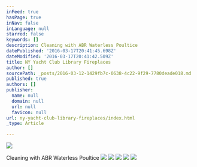 ```yaml
---
inFeed: true
hasPage: true
inNav: false
inLanguage: null
starred: false
keywords: []
description: Cleaning with ABR Waterless Poultice
datePublished: '2016-03-17T20:41:45.698Z'
dateModified: '2016-03-17T20:41:42.509Z'
title: NY Yacht Club Library Fireplaces
author: []
sourcePath: _posts/2016-03-12-1429fb7c-0638-4c22-9f29-7780deade018.md
published: true
authors: []
publisher:
  name: null
  domain: null
  url: null
  favicon: null
url: ny-yacht-club-library-fireplaces/index.html
_type: Article

---
```

![](https://the-grid-user-content.s3-us-west-2.amazonaws.com/2278b4e5-9e01-4c0a-af60-2ac0987500b7.jpg)

Cleaning with ABR Waterless Poultice
![](https://the-grid-user-content.s3-us-west-2.amazonaws.com/d28e62f7-f7be-4ca1-a15b-01ac4c4e7fe8.jpg)
![](https://the-grid-user-content.s3-us-west-2.amazonaws.com/8d67c0a3-af67-48ed-ab4c-04b481310ea1.jpg)
![](https://the-grid-user-content.s3-us-west-2.amazonaws.com/a931a096-e51e-45ee-954a-fedba7a42bbf.jpg)
![](https://the-grid-user-content.s3-us-west-2.amazonaws.com/3e6965da-5afc-407b-8201-8678360831af.jpg)
![](https://the-grid-user-content.s3-us-west-2.amazonaws.com/a964d5a8-c24d-4278-9d63-2fe861ae7d70.jpg)